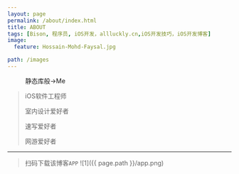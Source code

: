 ```yaml
---
layout: page
permalink: /about/index.html
title: ABOUT
tags: [Bison, 程序员, iOS开发，allluckly.cn,iOS开发技巧，iOS开发博客]
image:
  feature: Hossain-Mohd-Faysal.jpg

path: /images
---
```

<figure>

  <figcaption>静态库般→Me</figcaption>
</figure>

>iOS软件工程师
>
>室内设计爱好者
>
>速写爱好者
>
>网游爱好者

-----------------------------------------------------



<figcaption></figcaption>

>扫码下载该博客`APP`
![1]({{ page.path }}/app.png)
